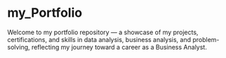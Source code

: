 # my_Portfolio
Welcome to my portfolio repository — a showcase of my projects, certifications, and skills in data analysis, business analysis, and problem-solving, reflecting my journey toward a career as a Business Analyst.

